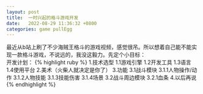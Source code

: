 ```yaml
---
layout: post
title:  一时兴起的格斗游戏开发
date:   2022-08-29 11:36:32 +0800
categories: game pullEgg 
---
```


最近从b站上刷了不少海贼王格斗的游戏视频，感觉很吊。所以想着自己能不能实现一款格斗游戏，不说远的，我没这毅力。先定个小目标：  
开发计划： 
{% highlight ruby %}
1.技术选型
1.1游戏引擎
1.2开发工具
1.3语言
1.4使用平台
2.美术（火柴人就决定是你了）
3.功能
3.1战斗模块
3.1.1人物操作/动作
3.1.2人物技能
3.1.3技能伤害
3.1.4场景
3.2战斗周边模块
3.2.1血条
4.以后再说
{% endhighlight %}